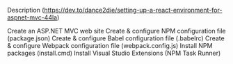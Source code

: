 

Description (https://dev.to/dance2die/setting-up-a-react-environment-for-aspnet-mvc-44la)

Create an ASP.NET MVC web site
Create & configure NPM configuration file (package.json)
Create & configure Babel configuration file (.babelrc)
Create & configure Webpack configuration file (webpack.config.js)
Install NPM packages (install.cmd)
Install Visual Studio Extensions (NPM Task Runner)